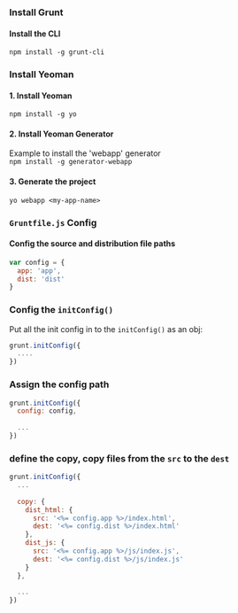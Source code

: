 
### Install Grunt
#### Install the CLI
`npm install -g grunt-cli`


### Install Yeoman
#### 1. Install Yeoman
`npm install -g yo`
#### 2. Install Yeoman Generator
Example to install the 'webapp' generator   
`npm install -g generator-webapp`
#### 3. Generate the project
`yo webapp <my-app-name>`


### `Gruntfile.js` Config
#### Config the source and distribution file paths
```javascript
var config = {
  app: 'app',
  dist: 'dist'
}
```

### Config the `initConfig()`
Put all the init config in to the `initConfig()` as an obj:
```javascript
grunt.initConfig({
  ....
})
```

### Assign the config path
```javascript
grunt.initConfig({
  config: config,
  
  ...
})
```


### define the __copy__, copy files from the `src` to the `dest`
```javascript
grunt.initConfig({
  ...
  
  copy: {
    dist_html: {
      src: '<%= config.app %>/index.html',
      dest: '<%= config.dist %>/index.html'
    },
    dist_js: {
      src: '<%= config.app %>/js/index.js',
      dest: '<%= config.dist %>/js/index.js'
    }
  },
  
  ...
})
```

